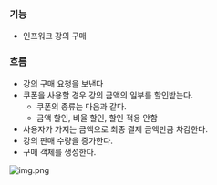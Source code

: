 ### 기능

- 인프워크 강의 구매

### 흐름

- 강의 구매 요청을 보낸다
- 쿠폰을 사용할 경우 강의 금액의 일부를 할인받는다.
    - 쿠폰의 종류는 다음과 같다.
    - 금액 할인, 비율 할인, 할인 적용 안함
- 사용자가 가지는 금액으로 최종 결제 금액만큼 차감한다.
- 강의 판매 수량을 증가한다.
- 구매 객체를 생성한다.

![img.png](src/main/resources/static/img/img.png)